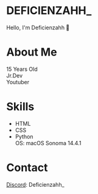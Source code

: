 # DEFICIENZAHH_

Hello, I'm Deficienzahh 🤙

# About Me 

15 Years Old <br>
Jr.Dev <br>
Youtuber 

# Skills
- HTML
- CSS
- Python  <br>
OS: macOS Sonoma 14.4.1

# Contact 
[Discord](https://discord.gg/GsZJkRUBCX 'My server discord'): Deficienzahh_
